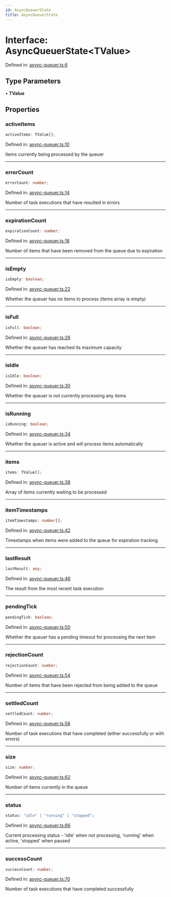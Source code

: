 ```yaml
---
id: AsyncQueuerState
title: AsyncQueuerState
---
```


<!-- DO NOT EDIT: this page is autogenerated from the type comments -->

# Interface: AsyncQueuerState\<TValue\>

Defined in: [async-queuer.ts:6](https://github.com/TanStack/pacer/blob/main/packages/pacer/src/async-queuer.ts#L6)

## Type Parameters

• **TValue**

## Properties

### activeItems

```ts
activeItems: TValue[];
```

Defined in: [async-queuer.ts:10](https://github.com/TanStack/pacer/blob/main/packages/pacer/src/async-queuer.ts#L10)

Items currently being processed by the queuer

***

### errorCount

```ts
errorCount: number;
```

Defined in: [async-queuer.ts:14](https://github.com/TanStack/pacer/blob/main/packages/pacer/src/async-queuer.ts#L14)

Number of task executions that have resulted in errors

***

### expirationCount

```ts
expirationCount: number;
```

Defined in: [async-queuer.ts:18](https://github.com/TanStack/pacer/blob/main/packages/pacer/src/async-queuer.ts#L18)

Number of items that have been removed from the queue due to expiration

***

### isEmpty

```ts
isEmpty: boolean;
```

Defined in: [async-queuer.ts:22](https://github.com/TanStack/pacer/blob/main/packages/pacer/src/async-queuer.ts#L22)

Whether the queuer has no items to process (items array is empty)

***

### isFull

```ts
isFull: boolean;
```

Defined in: [async-queuer.ts:26](https://github.com/TanStack/pacer/blob/main/packages/pacer/src/async-queuer.ts#L26)

Whether the queuer has reached its maximum capacity

***

### isIdle

```ts
isIdle: boolean;
```

Defined in: [async-queuer.ts:30](https://github.com/TanStack/pacer/blob/main/packages/pacer/src/async-queuer.ts#L30)

Whether the queuer is not currently processing any items

***

### isRunning

```ts
isRunning: boolean;
```

Defined in: [async-queuer.ts:34](https://github.com/TanStack/pacer/blob/main/packages/pacer/src/async-queuer.ts#L34)

Whether the queuer is active and will process items automatically

***

### items

```ts
items: TValue[];
```

Defined in: [async-queuer.ts:38](https://github.com/TanStack/pacer/blob/main/packages/pacer/src/async-queuer.ts#L38)

Array of items currently waiting to be processed

***

### itemTimestamps

```ts
itemTimestamps: number[];
```

Defined in: [async-queuer.ts:42](https://github.com/TanStack/pacer/blob/main/packages/pacer/src/async-queuer.ts#L42)

Timestamps when items were added to the queue for expiration tracking

***

### lastResult

```ts
lastResult: any;
```

Defined in: [async-queuer.ts:46](https://github.com/TanStack/pacer/blob/main/packages/pacer/src/async-queuer.ts#L46)

The result from the most recent task execution

***

### pendingTick

```ts
pendingTick: boolean;
```

Defined in: [async-queuer.ts:50](https://github.com/TanStack/pacer/blob/main/packages/pacer/src/async-queuer.ts#L50)

Whether the queuer has a pending timeout for processing the next item

***

### rejectionCount

```ts
rejectionCount: number;
```

Defined in: [async-queuer.ts:54](https://github.com/TanStack/pacer/blob/main/packages/pacer/src/async-queuer.ts#L54)

Number of items that have been rejected from being added to the queue

***

### settledCount

```ts
settledCount: number;
```

Defined in: [async-queuer.ts:58](https://github.com/TanStack/pacer/blob/main/packages/pacer/src/async-queuer.ts#L58)

Number of task executions that have completed (either successfully or with errors)

***

### size

```ts
size: number;
```

Defined in: [async-queuer.ts:62](https://github.com/TanStack/pacer/blob/main/packages/pacer/src/async-queuer.ts#L62)

Number of items currently in the queue

***

### status

```ts
status: "idle" | "running" | "stopped";
```

Defined in: [async-queuer.ts:66](https://github.com/TanStack/pacer/blob/main/packages/pacer/src/async-queuer.ts#L66)

Current processing status - 'idle' when not processing, 'running' when active, 'stopped' when paused

***

### successCount

```ts
successCount: number;
```

Defined in: [async-queuer.ts:70](https://github.com/TanStack/pacer/blob/main/packages/pacer/src/async-queuer.ts#L70)

Number of task executions that have completed successfully
